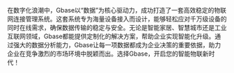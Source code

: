 在数字化浪潮中，Gbase以“数据”为核心驱动力，成功打造了一套高效稳定的物联网连接管理系统。这套系统专为海量设备接入而设计，能够轻松应对千万级设备的同时在线需求，确保数据传输的稳定与安全。无论是智能家居、智慧城市还是工业互联网领域，Gbase都能提供定制化的解决方案，帮助企业实现智能化升级。通过强大的数据分析能力，Gbase让每一项数据都成为企业决策的重要依据，助力企业在竞争激烈的市场环境中脱颖而出。选择Gbase，开启您的智能物联新时代！